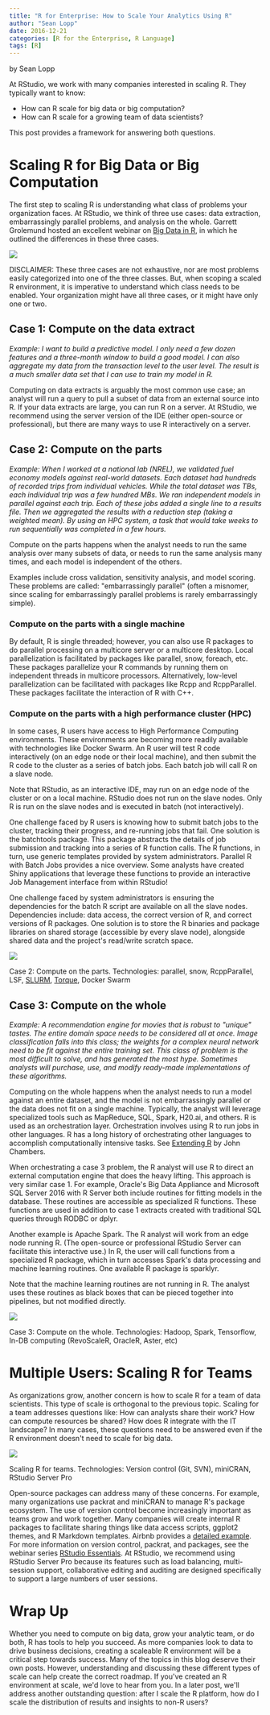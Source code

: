 ```yaml
---
title: "R for Enterprise: How to Scale Your Analytics Using R"
author: "Sean Lopp"
date: 2016-12-21
categories: [R for the Enterprise, R Language]
tags: [R]
---
```


by Sean Lopp

At RStudio, we work with many companies interested in scaling R. They typically want to know:

-   How can R scale for big data or big computation?
-   How can R scale for a growing team of data scientists?

This post provides a framework for answering both questions.

Scaling R for Big Data or Big Computation
=========================================

The first step to scaling R is understanding what class of problems your organization faces. At RStudio, we think of three use cases: data extraction, embarrassingly parallel problems, and analysis on the whole. Garrett Grolemund hosted an excellent webinar on [Big Data in R](https://www.rstudio.com/resources/webinars/working-with-big-data-in-r/), in which he outlined the differences in these three cases.

![](https://www.rstudio.com/wp-content/uploads/2016/12/scalingR.001.jpeg)

DISCLAIMER: These three cases are not exhaustive, nor are most problems easily categorized into one of the three classes. But, when scoping a scaled R environment, it is imperative to understand which class needs to be enabled. Your organization might have all three cases, or it might have only one or two.

Case 1: Compute on the data extract
-----------------------------------

*Example: I want to build a predictive model. I only need a few dozen features and a three-month window to build a good model. I can also aggregate my data from the transaction level to the user level. The result is a much smaller data set that I can use to train my model in R.*

Computing on data extracts is arguably the most common use case; an analyst will run a query to pull a subset of data from an external source into R. If your data extracts are large, you can run R on a server. At RStudio, we recommend using the server version of the IDE (either open-source or professional), but there are many ways to use R interactively on a server.

Case 2: Compute on the parts
----------------------------

*Example: When I worked at a national lab (NREL), we validated fuel economy models against real-world datasets. Each dataset had hundreds of recorded trips from individual vehicles. While the total dataset was TBs, each individual trip was a few hundred MBs. We ran independent models in parallel against each trip. Each of these jobs added a single line to a results file. Then we aggregated the results with a reduction step (taking a weighted mean). By using an HPC system, a task that would take weeks to run sequentially was completed in a few hours.*

Compute on the parts happens when the analyst needs to run the same analysis over many subsets of data, or needs to run the same analysis many times, and each model is independent of the others.

Examples include cross validation, sensitivity analysis, and model scoring. These problems are called: "embarrassingly parallel" (often a misnomer, since scaling for embarrassingly parallel problems is rarely embarrassingly simple).

### **Compute on the parts with a single machine**

By default, R is single threaded; however, you can also use R packages to do parallel processing on a multicore server or a multicore desktop. Local parallelization is facilitated by packages like parallel, snow, foreach, etc. These packages parallelize your R commands by running them on independent threads in multicore processors. Alternatively, low-level parallelization can be facilitated with packages like Rcpp and RcppParallel. These packages facilitate the interaction of R with C++.

### **Compute on the parts with a high performance cluster (HPC)**

In some cases, R users have access to High Performance Computing environments. These environments are becoming more readily available with technologies like Docker Swarm. An R user will test R code interactively (on an edge node or their local machine), and then submit the R code to the cluster as a series of batch jobs. Each batch job will call R on a slave node.

Note that RStudio, as an interactive IDE, may run on an edge node of the cluster or on a local machine. RStudio does not run on the slave nodes. Only R is run on the slave nodes and is executed in batch (not interactively).

One challenge faced by R users is knowing how to submit batch jobs to the cluster, tracking their progress, and re-running jobs that fail. One solution is the batchtools package. This package abstracts the details of job submission and tracking into a series of R function calls. The R functions, in turn, use generic templates provided by system administrators. Parallel R with Batch Jobs provides a nice overview. Some analysts have created Shiny applications that leverage these functions to provide an interactive Job Management interface from within RStudio!

One challenge faced by system administrators is ensuring the dependencies for the batch R script are available on all the slave nodes. Dependencies include: data access, the correct version of R, and correct versions of R packages. One solution is to store the R binaries and package libraries on shared storage (accessible by every slave node), alongside shared data and the project's read/write scratch space.

![](https://www.rstudio.com/wp-content/uploads/2016/12/scalingR.003.jpeg)

Case 2: Compute on the parts. Technologies: parallel, snow, RcppParallel, LSF, [SLURM](https://slurm.schedmd.com/), [Torque](http://www.adaptivecomputing.com/products/open-source/torque/), Docker Swarm

Case 3: Compute on the whole
----------------------------

*Example: A recommendation engine for movies that is robust to "unique" tastes. The entire domain space needs to be considered all at once. Image classification falls into this class; the weights for a complex neural network need to be fit against the entire training set. This class of problem is the most difficult to solve, and has generated the most hype. Sometimes analysts will purchase, use, and modify ready-made implementations of these algorithms.*

Computing on the whole happens when the analyst needs to run a model against an entire dataset, and the model is not embarrassingly parallel or the data does not fit on a single machine. Typically, the analyst will leverage specialized tools such as MapReduce, SQL, Spark, H20.ai, and others. R is used as an orchestration layer. Orchestration involves using R to run jobs in other languages. R has a long history of orchestrating other languages to accomplish computationally intensive tasks. See [Extending R](https://www.amazon.com/Extending-Chapman-Hall-John-Chambers-ebook/dp/B01GRHCLG0/ref=sr_1_1?s=books&ie=UTF8&qid=1481307605&sr=1-1&keywords=extending+R+john+chambers) by John Chambers.

When orchestrating a case 3 problem, the R analyst will use R to direct an external computation engine that does the heavy lifting. This approach is very similar case 1. For example, Oracle's Big Data Appliance and Microsoft SQL Server 2016 with R Server both include routines for fitting models in the database. These routines are accessible as specialized R functions. These functions are used in addition to case 1 extracts created with traditional SQL queries through RODBC or dplyr.

Another example is Apache Spark. The R analyst will work from an edge node running R. (The open-source or professional RStudio Server can facilitate this interactive use.) In R, the user will call functions from a specialized R package, which in turn accesses Spark's data processing and machine learning routines. One available R package is sparklyr.

Note that the machine learning routines are not running in R. The analyst uses these routines as black boxes that can be pieced together into pipelines, but not modified directly.

![](https://www.rstudio.com/wp-content/uploads/2016/12/scalingR.004.jpeg)

Case 3: Compute on the whole. Technologies: Hadoop, Spark, Tensorflow, In-DB computing (RevoScaleR, OracleR, Aster, etc)

Multiple Users: Scaling R for Teams
===================================

As organizations grow, another concern is how to scale R for a team of data scientists. This type of scale is orthogonal to the previous topic. Scaling for a team addresses questions like: How can analysts share their work? How can compute resources be shared? How does R integrate with the IT landscape? In many cases, these questions need to be answered even if the R environment doesn't need to scale for big data.

![](https://www.rstudio.com/wp-content/uploads/2016/12/scalingR.002.jpeg)

Scaling R for teams. Technologies: Version control (Git, SVN), miniCRAN, RStudio Server Pro

Open-source packages can address many of these concerns. For example, many organizations use packrat and miniCRAN to manage R's package ecosystem. The use of version control become increasingly important as teams grow and work together. Many companies will create internal R packages to facilitate sharing things like data access scripts, ggplot2 themes, and R Markdown templates. Airbnb provides a [detailed example](https://medium.com/airbnb-engineering/using-r-packages-and-education-to-scale-data-science-at-airbnb-906faa58e12d#.ftpmn6tpn). For more information on version control, packrat, and packages, see the webinar series [RStudio Essentials](https://www.rstudio.com/resources/webinars/rstudio-essentials-webinar-series-part-1/). At RStudio, we recommend using RStudio Server Pro because its features such as load balancing, multi-session support, collaborative editing and auditing are designed specifically to support a large numbers of user sessions.

Wrap Up
=======

Whether you need to compute on big data, grow your analytic team, or do both, R has tools to help you succeed. As more companies look to data to drive business decisions, creating a scaleable R environment will be a critical step towards success. Many of the topics in this blog deserve their own posts. However, understanding and discussing these different types of scale can help create the correct roadmap. If you've created an R environment at scale, we'd love to hear from you. In a later post, we'll address another outstanding question: after I scale the R platform, how do I scale the distribution of results and insights to non-R users?
